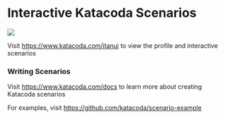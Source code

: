 # Interactive Katacoda Scenarios

[![](http://shields.katacoda.com/katacoda/jtanui/count.svg)](https://www.katacoda.com/jtanui "Get your profile on Katacoda.com")

Visit https://www.katacoda.com/jtanui to view the profile and interactive scenarios

### Writing Scenarios
Visit https://www.katacoda.com/docs to learn more about creating Katacoda scenarios

For examples, visit https://github.com/katacoda/scenario-example
